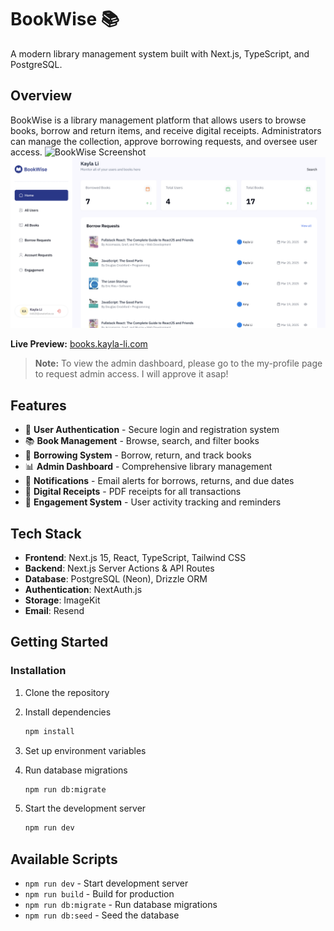 # BookWise 📚

A modern library management system built with Next.js, TypeScript, and PostgreSQL.

## Overview

BookWise is a library management platform that allows users to browse books, borrow and return items, and receive digital receipts. Administrators can manage the collection, approve borrowing requests, and oversee user access.
![BookWise Screenshot](public/images/BookWise_HomePage.png)
![BookWise Screenshot](public/images/BookWise_AdminPage.png)

**Live Preview:** [books.kayla-li.com](https://books.kayla-li.com)

> **Note:** To view the admin dashboard, please go to the my-profile page to request admin access. I will approve it asap!


## Features

- 🔐 **User Authentication** - Secure login and registration system
- 📚 **Book Management** - Browse, search, and filter books
- 📝 **Borrowing System** - Borrow, return, and track books
- 📊 **Admin Dashboard** - Comprehensive library management
- 📧 **Notifications** - Email alerts for borrows, returns, and due dates
- 🧾 **Digital Receipts** - PDF receipts for all transactions
- 🔔 **Engagement System** - User activity tracking and reminders

## Tech Stack

- **Frontend**: Next.js 15, React, TypeScript, Tailwind CSS
- **Backend**: Next.js Server Actions & API Routes
- **Database**: PostgreSQL (Neon), Drizzle ORM
- **Authentication**: NextAuth.js
- **Storage**: ImageKit
- **Email**: Resend

[//]: # (- **Caching & Jobs**: Upstash Redis, QStash)

## Getting Started

### Installation

1. Clone the repository

2. Install dependencies
   ```bash
   npm install
   ```

3. Set up environment variables

4. Run database migrations
   ```bash
   npm run db:migrate
   ```

5. Start the development server
   ```bash
   npm run dev
   ```

## Available Scripts

- `npm run dev` - Start development server
- `npm run build` - Build for production
- `npm run db:migrate` - Run database migrations
- `npm run db:seed` - Seed the database
